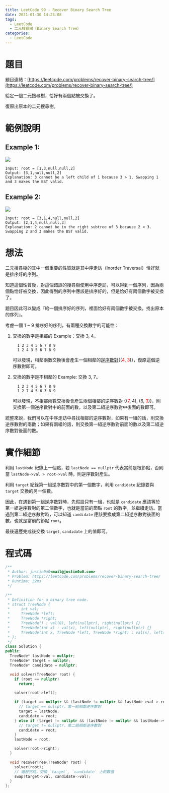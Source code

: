 ```yaml
---
title: LeetCode 99 - Recover Binary Search Tree
date: 2021-01-30 14:23:08
tags:
  - LeetCode
  - 二元搜尋樹（Binary Search Tree）
categories:
  - LeetCode
---
```


# 題目
題目連結：[https://leetcode.com/problems/recover-binary-search-tree/](https://leetcode.com/problems/recover-binary-search-tree/)

給定一個二元搜尋樹，恰好有兩個點被交換了。

復原出原本的二元搜尋樹。

# 範例說明

## Example 1:

![](https://assets.leetcode.com/uploads/2020/10/28/recover1.jpg)

```
Input: root = [1,3,null,null,2]
Output: [3,1,null,null,2]
Explanation: 3 cannot be a left child of 1 because 3 > 1. Swapping 1 and 3 makes the BST valid.
```

<!-- More -->

## Example 2:

![](https://assets.leetcode.com/uploads/2020/10/28/recover2.jpg)

```
Input: root = [3,1,4,null,null,2]
Output: [2,1,4,null,null,3]
Explanation: 2 cannot be in the right subtree of 3 because 2 < 3. Swapping 2 and 3 makes the BST valid.
```

# 想法

二元搜尋樹的其中一個重要的性質就是其中序走訪（Inorder Traversal）恰好就是排序好的序列。

知道這個性質後，對這個錯誤的搜尋樹使用中序走訪，可以得到一個序列，因為兩個點恰好被交換，因此得到的序列中應該是排序好的，但是恰好有兩個數字被交換了。

題目因此可以變成『給一個排序好的序列，裡面恰好有兩個數字被交換，找出原本的序列』。

考慮一個 1 ~ 9 排序好的序列，有兩種交換數字的可能性：
1. 交換的數字是相鄰的
    Example：交換 3, 4。

    ```
      1 2 3 4 5 6 7 8 9
      1 2 4 3 5 6 7 8 9
    ```
    可以發現，相鄰兩數交換後會產生一個相鄰的[逆序數對](https://zh.wikipedia.org/zh-tw/%E9%80%86%E5%BA%8F%E5%AF%B9){(<font color="red">4</font>, <font color="red">3</font>)}，復原這個逆序數對即可。

2. 交換的數字是不相鄰的
    Example: 交換 3, 7。

    ```
      1 2 3 4 5 6 7 8 9
      1 2 7 4 5 6 3 8 9
    ```

    可以發現，不相鄰兩數交換後會產生兩個相鄰的逆序數對 {(<font color="red">7</font>, 4), (6, <font color="red">3</font>)}，則交換第一個逆序數對中的前面的數，以及第二組逆序數對中後面的數即可。

統整來說，我們可以在中序走訪中尋找相鄰的逆序數對，如果有一組的話，則交換逆序數對的兩數；如果有兩組的話，則交換第一組逆序數對前面的數以及第二組逆序數對後面的數。

# 實作細節

利用 `lastNode` 紀錄上一個點，若 `lastNode == nullptr` 代表當前是根節點，否則當 `lastNode->val > root->val` 時，則逆序數對產生。

利用 `target` 紀錄第一組逆序數對中的第一個數字，利用 `candidate` 紀錄要與 `target` 交換的另一個數。

因此，在遇到第一組逆序數對時，先假設只有一組，也就是 `candidate` 應該等於第一組逆序數對的第二個數字，也就是當前的節點 `root` 的數字，並繼續走訪。當遇到第二組逆序數對時，可以知道 `candidate` 應該要換成第二組逆序數對後面的數，也就是當前的節點 `root`。

最後遍歷完成後交換 `target`, `candidate` 上的值即可。

# 程式碼

```cpp
/**
 * Author: justin0u0<mail@justin0u0.com>
 * Problem: https://leetcode.com/problems/recover-binary-search-tree/
 * Runtime: 32ms
 */

/**
 * Definition for a binary tree node.
 * struct TreeNode {
 *     int val;
 *     TreeNode *left;
 *     TreeNode *right;
 *     TreeNode() : val(0), left(nullptr), right(nullptr) {}
 *     TreeNode(int x) : val(x), left(nullptr), right(nullptr) {}
 *     TreeNode(int x, TreeNode *left, TreeNode *right) : val(x), left(left), right(right) {}
 * };
 */
class Solution {
public:
  TreeNode* lastNode = nullptr;
  TreeNode* target = nullptr;
  TreeNode* candidate = nullptr;

  void solver(TreeNode* root) {
    if (root == nullptr)
      return;

    solver(root->left);

    if (target == nullptr && (lastNode != nullptr && lastNode->val > root->val)) {
      // target == nullptr，第一組相鄰逆序數對
      target = lastNode;
      candidate = root;
    } else if (target != nullptr && (lastNode != nullptr && lastNode->val > root->val)) {
      // target != nullptr，第二組相鄰逆序數對
      candidate = root;
    }
    lastNode = root;

    solver(root->right);
  }

  void recoverTree(TreeNode* root) {
    solver(root);
    // 遍歷完成，交換 `target`, `candidate` 上的數值
    swap(target->val, candidate->val);
  }
};

```
